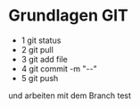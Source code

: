# Grundlagen GIT

- 1 git status
- 2 git pull
- 3 git add file
- 4 git commit -m "--"
- 5 git push

und arbeiten mit dem Branch test
